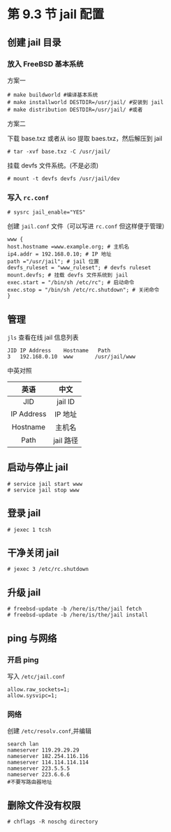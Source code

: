 # 第 9.3 节 jail 配置

## 创建 jail 目录

### 放入 FreeBSD 基本系统

方案一

```
# make buildworld #编译基本系统
# make installworld DESTDIR=/usr/jail/ #安装到 jail
# make distribution DESTDIR=/usr/jail/ #或者
```

方案二

下载 base.txz 或者从 iso 提取 baes.txz，然后解压到 jail

`# tar -xvf base.txz -C /usr/jail/`

挂载 devfs 文件系统。(不是必须)

`# mount -t devfs devfs /usr/jail/dev`

### 写入 `rc.conf`

```
# sysrc jail_enable="YES"
```

创建 `jail.conf` 文件（可以写进 `rc.conf` 但这样便于管理）

```
www {
host.hostname =www.example.org; # 主机名
ip4.addr = 192.168.0.10; # IP 地址
path ="/usr/jail"; # jail 位置
devfs_ruleset = "www_ruleset"; # devfs ruleset
mount.devfs; # 挂载 devfs 文件系统到 jail
exec.start = "/bin/sh /etc/rc"; # 启动命令
exec.stop = "/bin/sh /etc/rc.shutdown"; # 关闭命令
}
```

## 管理

`jls` 查看在线 jail 信息列表

```
JID IP Address    Hostname   Path
3   192.168.0.10  www       /usr/jail/www
```

中英对照

|    英语    |   中文    |
| :--------: | :-------: |
|    JID     |  jail ID  |
| IP Address |  IP 地址  |
|  Hostname  |  主机名   |
|    Path    | jail 路径 |

## 启动与停止 jail

```
# service jail start www
# service jail stop www
```

## 登录 jail

```
# jexec 1 tcsh
```

## 干净关闭 jail

```
# jexec 3 /etc/rc.shutdown
```

## 升级 jail

```
# freebsd-update -b /here/is/the/jail fetch
# freebsd-update -b /here/is/the/jail install
```

## ping 与网络

### 开启 ping

写入 `/etc/jail.conf`

```
allow.raw_sockets=1;
allow.sysvipc=1;
```

### 网络

创建 `/etc/resolv.conf`,并编辑

```
search lan
nameserver 119.29.29.29
nameserver 182.254.116.116
nameserver 114.114.114.114
nameserver 223.5.5.5
nameserver 223.6.6.6
#不要写路由器地址
```

## 删除文件没有权限

```
# chflags -R noschg directory
```
